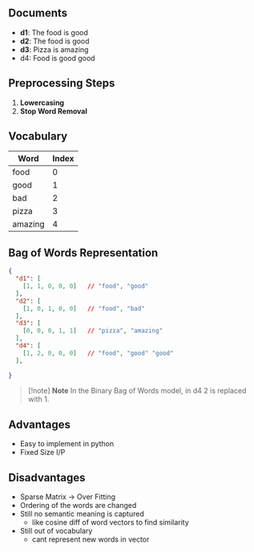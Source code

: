 
## Documents
- **d1**: The food is good
- **d2**: The food is good
- **d3**: Pizza is amazing
- d4: Food is good good

## Preprocessing Steps
1. **Lowercasing**
2. **Stop Word Removal**

## Vocabulary

| Word    | Index |
|---------|-------|
| food    | 0     |
| good    | 1     |
| bad     | 2     |
| pizza   | 3     |
| amazing | 4     |

## Bag of Words Representation

```json
{
  "d1": [
    [1, 1, 0, 0, 0]   // "food", "good"
  ],
  "d2": [
    [1, 0, 1, 0, 0]   // "food", "bad"
  ],
  "d3": [
    [0, 0, 0, 1, 1]   // "pizza", "amazing"
  ],
  "d4": [
    [1, 2, 0, 0, 0]   // "food", "good" "good" 
  ],
  
}
```

> [!note] **Note**
> In the Binary Bag of Words model, in d4 2 is replaced with 1.

## Advantages
- Easy to implement in python
- Fixed Size I/P
## Disadvantages
- Sparse Matrix -> Over Fitting
- Ordering of the words are changed
- Still no semantic meaning is captured
	- like cosine diff of word vectors to find similarity
- Still out of vocabulary
	- cant represent new words in vector